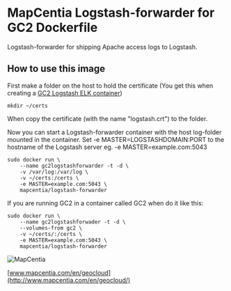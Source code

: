 # MapCentia Logstash-forwarder for GC2 Dockerfile

Logstash-forwarder for shipping Apache access logs to Logstash.

## How to use this image

First make a folder on the host to hold the certificate (You get this when creating a [GC2 Logstash ELK container](https://registry.hub.docker.com/u/mapcentia/logstash/))

    mkdir ~/certs

When copy the certificate (with the name "logstash.crt") to the folder.

Now you can start a Logstash-forwarder container with the host log-folder mounted in the container. Set -e MASTER=LOGSTASHDOMAIN:PORT to the hostname of the Logstash server eg. -e MASTER=example.com:5043

    sudo docker run \
        --name gc2logstashforwarder -t -d \
        -v /var/log:/var/log \
        -v ~/certs:/certs \
        -e MASTER=example.com:5043 \
        mapcentia/logstash-forwarder
     
If you are running GC2 in a container called GC2 when do it like this:

    sudo docker run \
        --name gc2logstashforwader -t -d \
        --volumes-from gc2 \
        -v ~/certs/:/certs \
        -e MASTER=example.com:5043 \
        mapcentia/logstash-forwarder


![MapCentia](https://geocloud.mapcentia.com/assets/images/MapCentia_geocloud_200.png)

[www.mapcentia.com/en/geocloud](http://www.mapcentia.com/en/geocloud/)